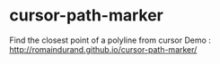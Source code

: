 # cursor-path-marker

Find the closest point of a polyline from cursor
Demo : http://romaindurand.github.io/cursor-path-marker/
